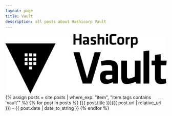 ```yaml
---
layout: page
title: Vault
description: all posts about Hashicorp Vault
---
```

![Vault](/pictures/vault.png)
{% assign posts = site.posts | where_exp: "item", "item.tags contains 'vault'" %}
{% for post in posts %}
  [{{ post.title }}]({{ post.url | relative_url }}) - {{ post.date | date_to_string }}
{% endfor %}

